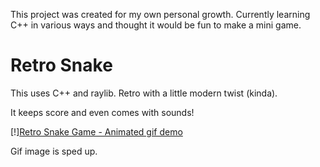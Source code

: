 This project was created for my own personal growth. Currently learning C++ in various ways and thought it would be fun to make a mini game.

# Retro Snake

This uses C++ and raylib. Retro with a little modern twist (kinda). 

It keeps score and even comes with sounds!

[!][Retro Snake Game - Animated gif demo](Assets/snakedemo.gif)

Gif image is sped up.

